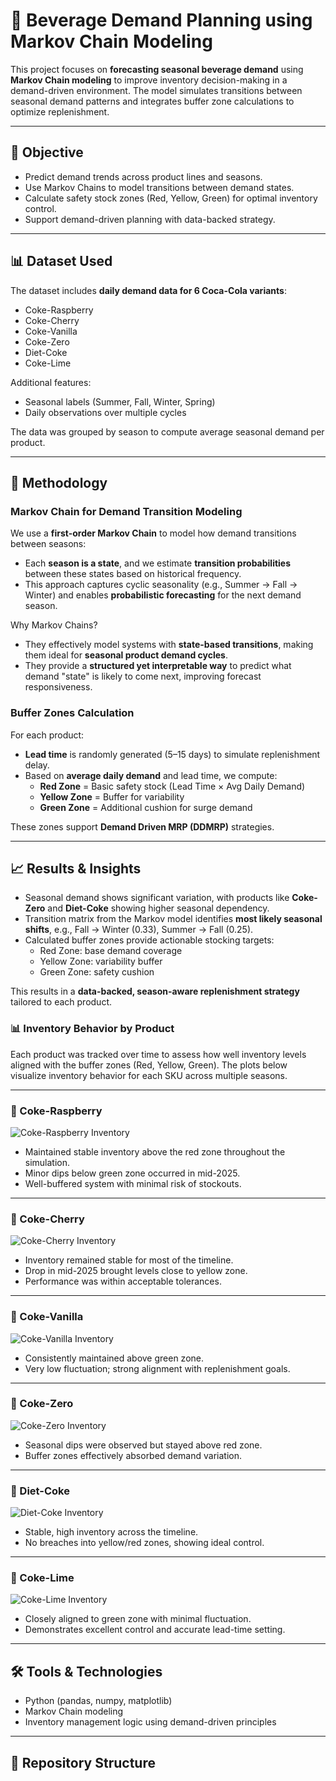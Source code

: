 # 🧃 Beverage Demand Planning using Markov Chain Modeling

This project focuses on **forecasting seasonal beverage demand** using **Markov Chain modeling** to improve inventory decision-making in a demand-driven environment. The model simulates transitions between seasonal demand patterns and integrates buffer zone calculations to optimize replenishment.

---

## 🎯 Objective

- Predict demand trends across product lines and seasons.
- Use Markov Chains to model transitions between demand states.
- Calculate safety stock zones (Red, Yellow, Green) for optimal inventory control.
- Support demand-driven planning with data-backed strategy.

---

## 📊 Dataset Used

The dataset includes **daily demand data for 6 Coca-Cola variants**:
- Coke-Raspberry  
- Coke-Cherry  
- Coke-Vanilla  
- Coke-Zero  
- Diet-Coke  
- Coke-Lime  

Additional features:
- Seasonal labels (Summer, Fall, Winter, Spring)
- Daily observations over multiple cycles

The data was grouped by season to compute average seasonal demand per product.

---

## 🔄 Methodology

### Markov Chain for Demand Transition Modeling

We use a **first-order Markov Chain** to model how demand transitions between seasons:
- Each **season is a state**, and we estimate **transition probabilities** between these states based on historical frequency.
- This approach captures cyclic seasonality (e.g., Summer → Fall → Winter) and enables **probabilistic forecasting** for the next demand season.

Why Markov Chains?
- They effectively model systems with **state-based transitions**, making them ideal for **seasonal product demand cycles**.
- They provide a **structured yet interpretable way** to predict what demand "state" is likely to come next, improving forecast responsiveness.

### Buffer Zones Calculation

For each product:
- **Lead time** is randomly generated (5–15 days) to simulate replenishment delay.
- Based on **average daily demand** and lead time, we compute:
  - **Red Zone** = Basic safety stock (Lead Time × Avg Daily Demand)
  - **Yellow Zone** = Buffer for variability
  - **Green Zone** = Additional cushion for surge demand

These zones support **Demand Driven MRP (DDMRP)** strategies.

---

## 📈 Results & Insights

- Seasonal demand shows significant variation, with products like **Coke-Zero** and **Diet-Coke** showing higher seasonal dependency.
- Transition matrix from the Markov model identifies **most likely seasonal shifts**, e.g., Fall → Winter (0.33), Summer → Fall (0.25).
- Calculated buffer zones provide actionable stocking targets:
  - Red Zone: base demand coverage
  - Yellow Zone: variability buffer
  - Green Zone: safety cushion

This results in a **data-backed, season-aware replenishment strategy** tailored to each product.

### 📊 Inventory Behavior by Product

Each product was tracked over time to assess how well inventory levels aligned with the buffer zones (Red, Yellow, Green). The plots below visualize inventory behavior for each SKU across multiple seasons.

---

### 🥤 Coke-Raspberry
![Coke-Raspberry Inventory](Coke-Raspberry.png)

- Maintained stable inventory above the red zone throughout the simulation.
- Minor dips below green zone occurred in mid-2025.
- Well-buffered system with minimal risk of stockouts.

---

### 🥤 Coke-Cherry
![Coke-Cherry Inventory](Coke-Cherry.png)

- Inventory remained stable for most of the timeline.
- Drop in mid-2025 brought levels close to yellow zone.
- Performance was within acceptable tolerances.

---

### 🥤 Coke-Vanilla
![Coke-Vanilla Inventory](Coke-Vanilla.png)

- Consistently maintained above green zone.
- Very low fluctuation; strong alignment with replenishment goals.

---

### 🥤 Coke-Zero
![Coke-Zero Inventory](Coke-Zero.png)

- Seasonal dips were observed but stayed above red zone.
- Buffer zones effectively absorbed demand variation.

---

### 🥤 Diet-Coke
![Diet-Coke Inventory](Diet-Coke.png)

- Stable, high inventory across the timeline.
- No breaches into yellow/red zones, showing ideal control.

---

### 🥤 Coke-Lime
![Coke-Lime Inventory](Coke-Lime.png)

- Closely aligned to green zone with minimal fluctuation.
- Demonstrates excellent control and accurate lead-time setting.

---

## 🛠 Tools & Technologies

- Python (pandas, numpy, matplotlib)
- Markov Chain modeling
- Inventory management logic using demand-driven principles

---

## 📁 Repository Structure


